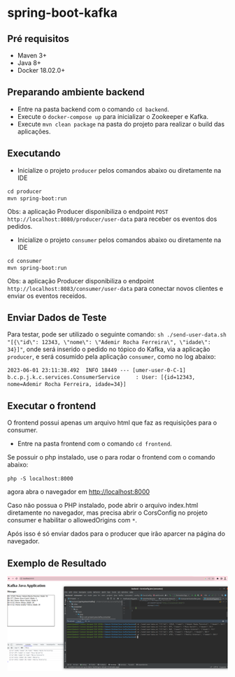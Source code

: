 # spring-boot-kafka

## Pré requisitos

- Maven 3+
- Java 8+
- Docker 18.02.0+ 

## Preparando ambiente backend

- Entre na pasta backend com o comando `cd backend`.
- Execute o `docker-compose up` para inicializar o Zookeeper e Kafka.
- Execute `mvn clean package` na pasta do projeto para realizar o build das aplicações.

## Executando 

- Inicialize o projeto `producer` pelos comandos abaixo ou diretamente na IDE
````
cd producer
mvn spring-boot:run
````

Obs: a aplicação Producer disponibiliza o endpoint `POST http://localhost:8080/producer/user-data` para receber os eventos dos pedidos.


-  Inicialize o projeto `consumer` pelos comandos abaixo ou diretamente na IDE
````
cd consumer
mvn spring-boot:run
````

Obs: a aplicação Producer disponibiliza o endpoint ` http://localhost:8083/consumer/user-data` para conectar novos clientes e enviar os eventos receidos.


## Enviar Dados de Teste 


Para testar, pode ser utilizado o seguinte comando: `sh ./send-user-data.sh "[{\"id\": 12343, \"nome\": \"Ademir Rocha Ferreira\", \"idade\": 34}]"`, onde será inserido o pedido no tópico do Kafka, via a aplicação `producer`, e será cosumido pela aplicação `consumer`, como no log abaixo:

````
2023-06-01 23:11:38.492  INFO 18449 --- [umer-user-0-C-1] b.c.p.j.k.c.services.ConsumerService     : User: [{id=12343, nome=Ademir Rocha Ferreira, idade=34}] 
````


## Executar o frontend

O frontend possui apenas um arquivo html que faz as requisições para o consumer.

- Entre na pasta frontend com o comando `cd frontend`.

Se possuir o php instalado, use o para rodar o frontend com o comando abaixo:

`php -S localhost:8000`

agora abra o navegador em [http://localhost:8000](http://localhost:8000)


Caso não possua o PHP instalado, pode abrir o arquivo index.html diretamente no navegador, mas precisa abrir o CorsConfig no projeto consumer e habilitar o allowedOrigins com `*`.

Após isso é só enviar dados para o producer que irão aparcer na página do navegador.


## Exemplo de Resultado

![alt text](../examples/app.png)